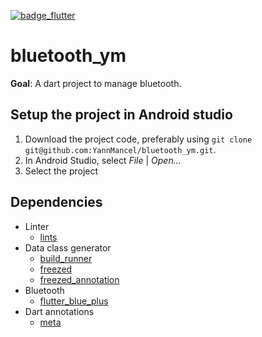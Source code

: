[![badge_flutter]][link_flutter_release]

# bluetooth_ym
**Goal**: A dart project to manage bluetooth.

## Setup the project in Android studio
1. Download the project code, preferably using `git clone git@github.com:YannMancel/bluetooth_ym.git`.
2. In Android Studio, select *File* | *Open...*
3. Select the project

## Dependencies
* Linter
    * [lints][dependencies_lints]
* Data class generator
    * [build_runner][dependencies_build_runner]
    * [freezed][dependencies_freezed]
    * [freezed_annotation][dependencies_freezed_annotation]
* Bluetooth
    * [flutter_blue_plus][dependencies_flutter_blue_plus]
* Dart annotations
    * [meta][dependencies_meta]

[badge_flutter]: https://img.shields.io/badge/flutter-v3.3.0-blue?logo=flutter
[link_flutter_release]: https://docs.flutter.dev/development/tools/sdk/releases
[dependencies_lints]: https://pub.dev/packages/lints
[dependencies_build_runner]: https://pub.dev/packages/build_runner
[dependencies_freezed]: https://pub.dev/packages/freezed
[dependencies_freezed_annotation]: https://pub.dev/packages/freezed_annotation
[dependencies_flutter_blue_plus]: https://pub.dev/packages/flutter_blue_plus
[dependencies_meta]: https://pub.dev/packages/meta
